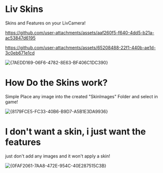 # Liv Skins

Skins and Features on your LivCamera!

https://github.com/user-attachments/assets/aaf260f5-f640-4dd5-b21a-ac53847d6195


https://github.com/user-attachments/assets/65208488-22f1-440b-ae1d-3c0eb671e1cd

![{7AEDD169-06F6-4782-8E63-BF406C1DC390}](https://github.com/user-attachments/assets/5e5f458e-4717-4bbc-b837-3ccb2fac16fa)


# How Do the Skins work?

Simple Place any image into the created "SkinImages" Folder and select in game!

![{8179FCE5-FC33-40B6-B9D7-A5B1E3DA9936}](https://github.com/user-attachments/assets/d8b140d0-1e6d-4792-8d15-0913a1fbde81)


# I don't want a skin, i just want the features

just don't add any images and it won't apply a skin!

![{0FAF2061-7AA8-472E-954C-40E287515C3B}](https://github.com/user-attachments/assets/c0185022-e8dd-415b-a446-d8991297fa7c)
